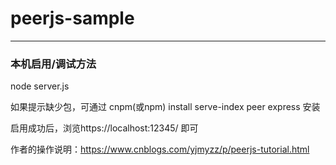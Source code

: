 # peerjs-sample

---

### 本机启用/调试方法

node server.js

如果提示缺少包，可通过 cnpm(或npm) install serve-index peer express 安装

启用成功后，浏览https://localhost:12345/ 即可

作者的操作说明：https://www.cnblogs.com/yjmyzz/p/peerjs-tutorial.html

